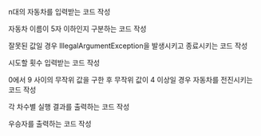 n대의 자동차를 입력받는 코드 작성

자동차 이름이 5자 이하인지 구분하는 코드 작성

잘못된 값일 경우 IllegalArgumentException을 발생시키고 종료시키는 코드 작성

시도할 횟수 입력받는 코드 작성

0에서 9 사이의 무작위 값을 구한 후 무작위 값이 4 이상일 경우 자동차를 전진시키는 코드 작성

각 차수별 실행 결과를 출력하는 코드 작성

우승자를 출력하는 코드 작성
